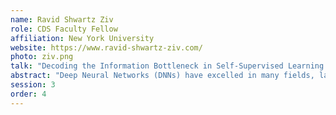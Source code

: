 ```yaml
---
name: Ravid Shwartz Ziv
role: CDS Faculty Fellow
affiliation: New York University
website: https://www.ravid-shwartz-ziv.com/
photo: ziv.png
talk: "Decoding the Information Bottleneck in Self-Supervised Learning: Pathway to Optimal Representation"
abstract: "Deep Neural Networks (DNNs) have excelled in many fields, largely due to their proficiency in supervised learning tasks. However, the dependence on vast labeled data becomes a constraint when such data is scarce. Self-Supervised Learning (SSL), a promising approach, harnesses unlabeled data to derive meaningful representations. Yet, how SSL filters irrelevant information without explicit labels remains unclear. In this talk, we aim to unravel the enigma of SSL using the lens of Information Theory, with a spotlight on the Information Bottleneck principle. This principle, while providing a sound understanding of the balance between compressing and preserving relevant features in supervised learning, presents a puzzle when applied to SSL due to the absence of labels during training. We will delve into the concept of ‘optimal representation’ in SSL, its relationship with data augmentations, optimization methods, and downstream tasks, and how SSL training learns and achieves optimal representations. Our discussion unveils our pioneering discoveries, demonstrating how SSL training naturally leads to the creation of optimal, compact representations that correlate with semantic labels. Remarkably, SSL seems to orchestrate an alignment of learned representations with semantic classes across multiple hierarchical levels, an alignment that intensifies during training and grows more defined deeper into the network. Considering these insights and their implications for class set performance, we conclude our talk by applying our analysis to devise more robust SSL-based information algorithms. These enhancements in transfer learning could lead to more efficient learning systems, particularly in data-scarce environments."
session: 3
order: 4
---
```

